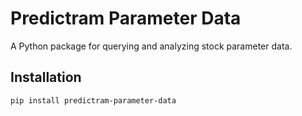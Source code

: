 # Predictram Parameter Data

A Python package for querying and analyzing stock parameter data.

## Installation

```bash
pip install predictram-parameter-data